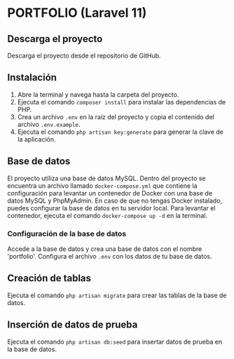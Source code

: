 # PORTFOLIO (Laravel 11)

## Descarga el proyecto
Descarga el proyecto desde el repositorio de GitHub.

## Instalación
1. Abre la terminal y navega hasta la carpeta del proyecto.
2. Ejecuta el comando `composer install` para instalar las dependencias de PHP.
3. Crea un archivo `.env` en la raíz del proyecto y copia el contenido del archivo `.env.example`.
4. Ejecuta el comando `php artisan key:generate` para generar la clave de la aplicación.

## Base de datos
El proyecto utiliza una base de datos MySQL. 
Dentro del proyecto se encuentra un archivo llamado `docker-compose.yml` que contiene la configuración para levantar un contenedor de Docker con una base de datos MySQL y PhpMyAdmin.
En caso de que no tengas Docker instalado, puedes configurar la base de datos en tu servidor local.
Para levantar el contenedor, ejecuta el comando `docker-compose up -d` en la terminal.

### Configuración de la base de datos
Accede a la base de datos y crea una base de datos con el nombre 'portfolio'.
Configura el archivo `.env` con los datos de tu base de datos.

## Creación de tablas
Ejecuta el comando `php artisan migrate` para crear las tablas de la base de datos.

## Inserción de datos de prueba
Ejecuta el comando `php artisan db:seed` para insertar datos de prueba en la base de datos.

